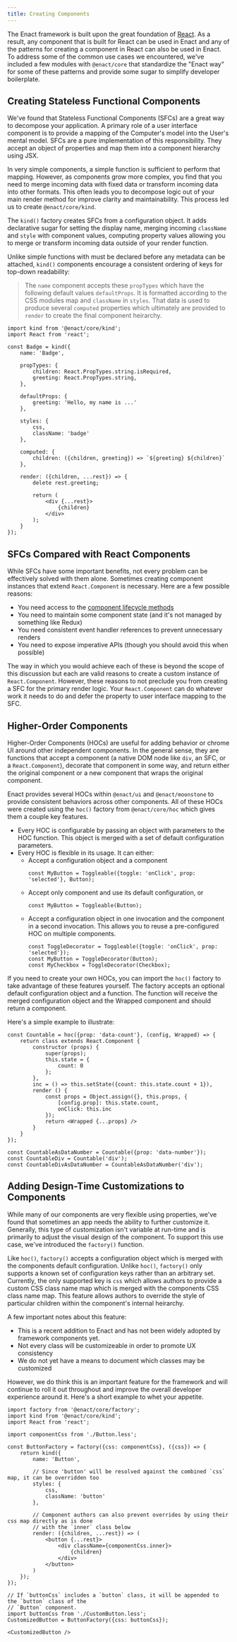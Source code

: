```yaml
---
title: Creating Components
---
```


The Enact framework is built upon the great foundation of [React](https://facebook.github.io/react).
As a result, any component that is built for React can be used in Enact and any of the patterns for
creating a component in React can also be used in Enact. To address some of the common use cases we
encountered, we've included a few modules with `@enact/core` that standardize the "Enact way" for
some of these patterns and provide some sugar to simplify developer boilerplate.

## Creating Stateless Functional Components

We've found that Stateless Functional Components (SFCs) are a great way to decompose your
application. A primary role of a user interface component is to provide a mapping of the
Computer's model into the User's mental model. SFCs are a pure implementation of this
responsibility. They accept an object of properties and map them into a component hierarchy using
JSX.

In very simple components, a simple function is sufficient to perform that mapping. However, as
components grow more complex, you find that you need to merge incoming data with fixed data or
transform incoming data into other formats. This often leads you to decompose logic out of your main
render method for improve clarity and maintainability. This process led us to create
`@enact/core/kind`.

The `kind()` factory creates SFCs from a configuration object. It adds declarative sugar for setting
the display name, merging incoming `className` and `style` with component values, computing property
values allowing you to merge or transform incoming data outside of your render function.

Unlike simple functions with must be declared before any metadata can be attached, `kind()`
components encourage a consistent ordering of keys for top-down readability:

> The `name` component accepts these `propTypes` which have the following default values
> `defaultProps`. It is formatted according to the CSS modules map and `className` in `styles`. That
> data is used to produce several `computed` properties which ultimately are provided to `render` to
> create the final component heirarchy.

```
import kind from '@enact/core/kind';
import React from 'react';

const Badge = kind({
	name: 'Badge',

	propTypes: {
		children: React.PropTypes.string.isRequired,
		greeting: React.PropTypes.string,
	},

	defaultProps: {
		greeting: 'Hello, my name is ...'
	},

	styles: {
		css,
		className: 'badge'
	},

	computed: {
		children: ({children, greeting}) => `${greeting} ${children}`
	},

	render: ({children, ...rest}) => {
		delete rest.greeting;

		return (
			<div {...rest}>
				{children}
			</div>
		);
	}
});
```

## SFCs Compared with React Components

While SFCs have some important benefits, not every problem can be effectively solved with them
alone. Sometimes creating component instances that extend `React.Component` is necessary. Here are a
few possible reasons:

* You need access to the [component lifecycle methods](https://facebook.github.io/react/docs/react-component.html#the-component-lifecycle)
* You need to maintain some component state (and it's not managed by something like Redux)
* You need consistent event handler references to prevent unnecessary renders
* You need to expose imperative APIs (though you should avoid this when possible)

The way in which you would achieve each of these is beyond the scope of this discussion but each are
valid reasons to create a custom instance of `React.Component`. However, these reasons to not
preclude you from creating a SFC for the primary render logic. Your `React.Component` can do
whatever work it needs to do and defer the property to user interface mapping to the SFC.

## Higher-Order Components

Higher-Order Components (HOCs) are useful for adding behavior or chrome UI around other independent
components. In the general sense, they are functions that accept a component (a native DOM node like
`div`, an SFC, or a `React.Component`), decorate that component in some way, and return either the
original component or a new component that wraps the original component.

Enact provides several HOCs within `@enact/ui` and `@enact/moonstone` to provide consistent
behaviors across other components. All of these HOCs were created using the `hoc()` factory from
`@enact/core/hoc` which gives them a couple key features.

* Every HOC is configurable by passing an object with parameters to the HOC function. This object is
  merged with a set of default configuration parameters.
* Every HOC is flexible in its usage. It can either:
  * Accept a configuration object and a component 
    ```
    const MyButton = Toggleable({toggle: 'onClick', prop: 'selected'}, Button);
    ```
  * Accept only component and use its default configuration, or
    ```
    const MyButton = Toggleable(Button);
    ```
  * Accept a configuration object in one invocation and the component in a second invocation. This
    allows you to reuse a pre-configured HOC on multiple components.
    ```
    const ToggleDecorator = Toggleable({toggle: 'onClick', prop: 'selected'});
    const MyButton = ToggleDecorator(Button);
    const MyCheckbox = ToggleDecorator(Checkbox);
    ```

If you need to create your own HOCs, you can import the `hoc()` factory to take advantage of these
features yourself. The factory accepts an optional default configuration object and a function. The
function will receive the merged configuration object and the Wrapped component and should return
a component.

Here's a simple example to illustrate:

```
const Countable = hoc({prop: 'data-count'}, (config, Wrapped) => {
	return class extends React.Component {
		constructor (props) {
			super(props);
			this.state = {
				count: 0
			};
		},
		inc = () => this.setState({count: this.state.count + 1}),
		render () {
			const props = Object.assign({}, this.props, {
				[config.prop]: this.state.count,
				onClick: this.inc
			});
			return <Wrapped {...props} />
		}
	}
});

const CountableAsDataNumber = Countable({prop: 'data-number'});
const CountableDiv = Countable('div');
const CountableDivAsDataNumber = CountableAsDataNumber('div');
```

## Adding Design-Time Customizations to Components

While many of our components are very flexible using properties, we've found that sometimes an app
needs the ability to further customize it. Generally, this type of customization isn't variable at
run-time and is primarily to adjust the visual design of the component. To support this use case,
we've introduced the `factory()` function.

Like `hoc()`, `factory()` accepts a configuration object which is merged with the components default
configuration. Unlike `hoc()`, `factory()` only supports a known set of configuration keys rather
than an arbitrary set. Currently, the only supported key is `css` which allows authors to provide
a custom CSS class name map which is merged with the components CSS class name map. This feature
allows authors to override the style of particular children within the component's internal
heirarchy.

A few important notes about this feature:

* This is a recent addition to Enact and has not been widely adopted by framework components yet.
* Not every class will be customizeable in order to promote UX consistency
* We do not yet have a means to document which classes may be customized

However, we do think this is an important feature for the framework and will continue to roll it out
throughout and improve the overall developer experience around it. Here's a short example to whet
your appetite.

```
import factory from '@enact/core/factory';
import kind from '@enact/core/kind';
import React from 'react';

import componentCss from './Button.less';

const ButtonFactory = factory({css: componentCss}, ({css}) => {
	return kind({
		name: 'Button',

		// Since 'button' will be resolved against the combined `css` map, it can be overridden too
		styles: {
			css,
			className: 'button'
		},

		// Component authors can also prevent overrides by using their css map directly as is done
		// with the `inner` class below
		render: ({children, ...rest}) => (
			<button {...rest}>
				<div className={componentCss.inner}>
					{children}
				</div>
			</button>
		)
	});
});
```

```
// If `buttonCss` includes a `button` class, it will be appended to the `button` class of the
// `Button` component.
import buttonCss from './CustomButton.less';
CustomizedButton = ButtonFactory({css: buttonCss});

<CustomizedButton />
```
